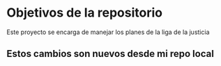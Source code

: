 # Objetivos de la repositorio

Este proyecto se encarga de manejar los planes de la liga de la justicia


## Estos cambios son nuevos desde mi repo local 
